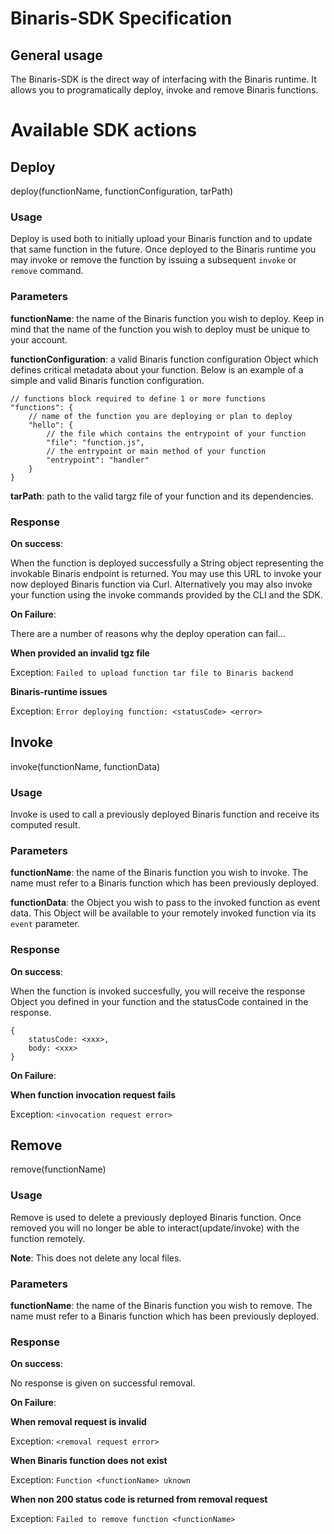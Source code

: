 # Binaris-SDK Specification

## General usage

The Binaris-SDK is the direct way of interfacing with the Binaris runtime. It allows you to programatically deploy, invoke and remove Binaris functions.

# Available SDK actions

## Deploy
deploy(functionName, functionConfiguration, tarPath)

### Usage
Deploy is used both to initially upload your Binaris function and to update that same function in the future. Once deployed to the Binaris runtime you may invoke or remove the function by issuing a subsequent `invoke` or `remove` command. 

### Parameters

**functionName**: the name of the Binaris function you wish to deploy. Keep in mind that the name of the function you wish to deploy must be unique to your account.

**functionConfiguration**: a valid Binaris function configuration Object which defines critical metadata about your function. Below is an example of a simple and valid Binaris function configuration.

    // functions block required to define 1 or more functions
    "functions": {
        // name of the function you are deploying or plan to deploy
        "hello": {
            // the file which contains the entrypoint of your function
            "file": "function.js",
            // the entrypoint or main method of your function
            "entrypoint": "handler"
        }
    }

**tarPath**: path to the valid targz file of your function and its dependencies.

### Response

**On success**: <curlable invoke endpoint URL>

When the function is deployed successfully a String object representing the invokable Binaris endpoint is returned. You may use this URL to invoke your now deployed Binaris function via Curl. Alternatively you may also invoke your function using the invoke commands provided by the CLI and the SDK.

**On Failure**:

There are a number of reasons why the deploy operation can fail...

**When provided an invalid tgz file**

Exception: `Failed to upload function tar file to Binaris backend` 

**Binaris-runtime issues**

Exception: `Error deploying function: <statusCode> <error>`

## Invoke
invoke(functionName, functionData)

### Usage
Invoke is used to call a previously deployed Binaris function and receive its computed result.

### Parameters

**functionName**: the name of the Binaris function you wish to invoke. The name must refer to a Binaris function which has been previously deployed.

**functionData**: the Object you wish to pass to the invoked function as event data. This Object will be available to your remotely invoked function via its `event` parameter.

### Response

**On success**: <invoked function response>

When the function is invoked succesfully, you will receive the response Object you defined in your function and the statusCode contained in the response.

    {
        statusCode: <xxx>,
        body: <xxx>
    }

**On Failure**:

**When function invocation request fails**

Exception: `<invocation request error>`

## Remove
remove(functionName)

### Usage
Remove is used to delete a previously deployed Binaris function. Once removed you will no longer be able to interact(update/invoke) with the function remotely.

**Note**: This does not delete any local files.

### Parameters

**functionName**: the name of the Binaris function you wish to remove. The name must refer to a Binaris function which has been previously deployed.

### Response

**On success**: 

No response is given on successful removal.

**On Failure**:

**When removal request is invalid**

Exception: `<removal request error>`
    
**When Binaris function does not exist**

Exception: `Function <functionName> uknown`

**When non 200 status code is returned from removal request**

Exception: `Failed to remove function <functionName>`
